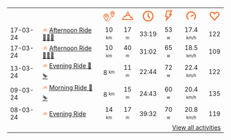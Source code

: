 <table>
    <tr>
        <th></th>
        <th></th>
        <th align="center"><img src="https://raw.githubusercontent.com/robiningelbrecht/strava-activities/master/public/distance.svg" width="30" alt="distance" title="distance"/></th>
        <th align="center"><img src="https://raw.githubusercontent.com/robiningelbrecht/strava-activities/master/public/elevation.svg" width="30" alt="elevation" title="elevation"/></th>
        <th align="center"><img src="https://raw.githubusercontent.com/robiningelbrecht/strava-activities/master/public/time.svg" width="30" alt="time" title="time"/></th>
        <th align="center"><img src="https://raw.githubusercontent.com/robiningelbrecht/strava-activities/master/public/average-watt.svg" width="30" alt="average watts" title="average watts"/></th>
        <th align="center"><img src="https://raw.githubusercontent.com/robiningelbrecht/strava-activities/master/public/average-speed.svg" width="30" alt="average speed" title="average speed"/></th>
        <th align="center"><img src="https://raw.githubusercontent.com/robiningelbrecht/strava-activities/master/public/heart-rate.svg" width="30" alt="average heart rate" title="average heart rate"/></th>
    </tr>
            <tr>
            <td>17-03-24</td>
            <td>
                <img src="https://raw.githubusercontent.com/robiningelbrecht/strava-activities/master/public/activity-ride.svg" width="12" alt="Afternoon Ride 🎠👶👶" title="Afternoon Ride 🎠👶👶"/>
<a href="https://www.strava.com/activities/10981202138" title="Kcal: 245 | Gear: None ">Afternoon Ride 🎠👶👶</a>
            </td>
            <td align="center">10 <sup><sub>km</sub></sup></td>
            <td align="center">17 <sup><sub>m</sub></sup></td>
            <td align="center">33:19</td>
            <td align="center">53 <sup><sub>w</sub></sup></td>
            <td align="center">17.4 <sup><sub>km/h</sub></sup></td>
            <td align="center">122</td>
        </tr>
            <tr>
            <td>17-03-24</td>
            <td>
                <img src="https://raw.githubusercontent.com/robiningelbrecht/strava-activities/master/public/activity-ride.svg" width="12" alt="Afternoon Ride 🎠👶👶" title="Afternoon Ride 🎠👶👶"/>
<a href="https://www.strava.com/activities/10981200735" title="Kcal: 175 | Gear: None ">Afternoon Ride 🎠👶👶</a>
            </td>
            <td align="center">10 <sup><sub>km</sub></sup></td>
            <td align="center">40 <sup><sub>m</sub></sup></td>
            <td align="center">31:02</td>
            <td align="center">65 <sup><sub>w</sub></sup></td>
            <td align="center">18.5 <sup><sub>km/h</sub></sup></td>
            <td align="center">109</td>
        </tr>
            <tr>
            <td>13-03-24</td>
            <td>
                <img src="https://raw.githubusercontent.com/robiningelbrecht/strava-activities/master/public/activity-ride.svg" width="12" alt="Evening Ride 🚃⛷️" title="Evening Ride 🚃⛷️"/>
<a href="https://www.strava.com/activities/10952752572" title="Kcal: 173 | Gear: None ">Evening Ride 🚃⛷️</a>
            </td>
            <td align="center">8 <sup><sub>km</sub></sup></td>
            <td align="center">11 <sup><sub>m</sub></sup></td>
            <td align="center">22:44</td>
            <td align="center">72 <sup><sub>w</sub></sup></td>
            <td align="center">22.4 <sup><sub>km/h</sub></sup></td>
            <td align="center">122</td>
        </tr>
            <tr>
            <td>09-03-24</td>
            <td>
                <img src="https://raw.githubusercontent.com/robiningelbrecht/strava-activities/master/public/activity-ride.svg" width="12" alt="Morning Ride 🚃⛷️" title="Morning Ride 🚃⛷️"/>
<a href="https://www.strava.com/activities/10920185775" title="Kcal: 231 | Gear: None ">Morning Ride 🚃⛷️</a>
            </td>
            <td align="center">8 <sup><sub>km</sub></sup></td>
            <td align="center">15 <sup><sub>m</sub></sup></td>
            <td align="center">24:43</td>
            <td align="center">60 <sup><sub>w</sub></sup></td>
            <td align="center">20.4 <sup><sub>km/h</sub></sup></td>
            <td align="center">135</td>
        </tr>
            <tr>
            <td>08-03-24</td>
            <td>
                <img src="https://raw.githubusercontent.com/robiningelbrecht/strava-activities/master/public/activity-ride.svg" width="12" alt="Evening Ride" title="Evening Ride"/>
<a href="https://www.strava.com/activities/10918175590" title="Kcal: 261 | Gear: None ">Evening Ride</a>
            </td>
            <td align="center">14 <sup><sub>km</sub></sup></td>
            <td align="center">17 <sup><sub>m</sub></sup></td>
            <td align="center">39:32</td>
            <td align="center">70 <sup><sub>w</sub></sup></td>
            <td align="center">20.8 <sup><sub>km/h</sub></sup></td>
            <td align="center">119</td>
        </tr>
                <tr>
            <td colspan="8" align="right"><a href="https://github.com/robiningelbrecht/strava-activities#activities">View all activities</a></td>
        </tr>
    </table>
